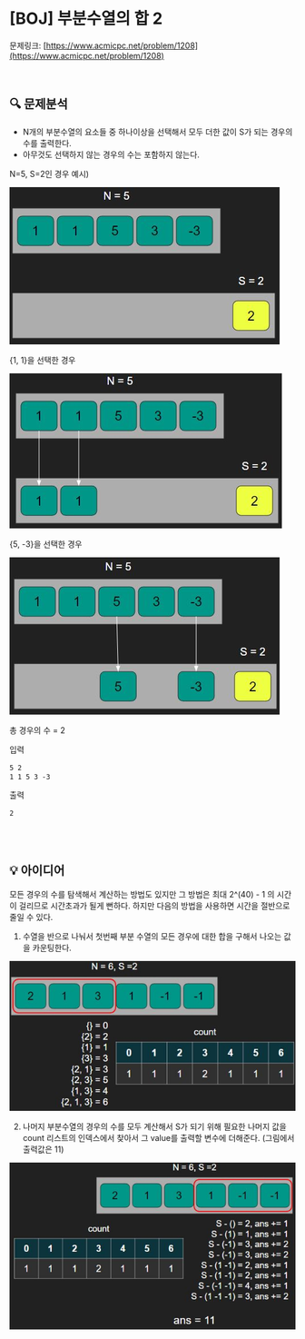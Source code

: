 # [BOJ] 부분수열의 합 2

문제링크: [https://www.acmicpc.net/problem/1208](https://www.acmicpc.net/problem/1208)

<br/>

## 🔍 문제분석

- N개의 부분수열의 요소들 중 하나이상을 선택해서 모두 더한 값이 S가 되는 경우의 수를 출력한다.
- 아무것도 선택하지 않는 경우의 수는 포함하지 않는다.

N=5, S=2인 경우 예시)

![예시](./image.JPG)

{1, 1}을 선택한 경우

![ex](./image1.JPG)

{5, -3}을 선택한 경우

![ex](./image2.JPG)

총 경우의 수 = 2

입력
```
5 2
1 1 5 3 -3
```

출력
```
2
```

<br/>
<br/>

## 💡 아이디어

모든 경우의 수를 탐색해서 계산하는 방법도 있지만 그 방법은 최대 2^(40) - 1 의 시간이 걸리므로 시간초과가 될게 뻔하다. 하지만 다음의 방법을 사용하면 시간을 절반으로 줄일 수 있다.

1. 수열을 반으로 나눠서 첫번째 부분 수열의 모든 경우에 대한 합을 구해서 나오는 값을 카운팅한다.

![idea](./image3.JPG)

2. 나머지 부분수열의 경우의 수를 모두 계산해서 S가 되기 위해 필요한 나머지 값을 count 리스트의 인덱스에서 찾아서 그 value를 출력할 변수에 더해준다. (그림에서 출력값은 11)

![idea](./image4.JPG)
